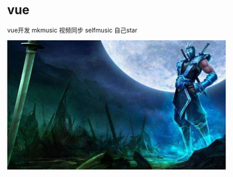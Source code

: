 # vue
vue开发
mkmusic 视频同步
selfmusic 自己star

![I](https://github.com/fengjinlong/img/blob/master/timg.jpg?raw=true)